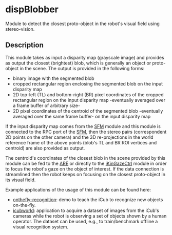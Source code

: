 dispBlobber
====================

Module to detect the closest proto-object in the robot's visual field using stereo-vision.

## Description

This module takes as input a disparity map (grayscale image) and provides as output the closest (brightest) blob, which is generally an object or proto-object in the scene. The output is provided in the following forms:

- binary image with the segmented blob
- cropped rectangular region enclosing the segmented blob on the input disparity map
- 2D top-left (TL) and bottom-right (BR) pixel coordinates of the cropped rectangular region on the input disparity map -eventually averaged over a frame buffer of arbitrary size-
- 2D pixel coordinates of the centroid of the segmented blob -eventually averaged over the same frame buffer- on the input disparity map

If the input disparity map comes from the [SFM](https://github.com/robotology/stereo-vision) module and this module is connected to the RPC port of the [SFM](https://github.com/robotology/stereo-vision), then  the stereo pairs (correspondent 2D points on the other camera) and the 3D re-projections in the world reference frame of the above points (blob's TL and BR ROI vertices and centroid) are also provided as output.

The centroid's coordinates of the closest blob in the scene provided by this module can be fed to the [ARE](http://wiki.icub.org/iCub_documentation/group__actionsRenderingEngine.html) or directly to the [iKinGazeCtrl](http://wiki.icub.org/iCub_documentation/group__iKinGazeCtrl.html) module in order to focus the robot's gaze on the object of interest. If the data connection is streamlined then the robot keeps on focusing on the closest proto-object in its visual field.

Example applications of the usage of this module can be found here:
- [onthefly-recognition](https://github.com/robotology/onthefly-recognition): demo to teach the iCub to recognize new objects on-the-fly.
- [icubworld](https://github.com/GiuliaP/icubworld): application to acquire a dataset of images from the iCub's cameras while the robot is observing a set of objects shown by a human operator. The dataset can be used, e.g., to train/benchmark offline a visual recognition system.

